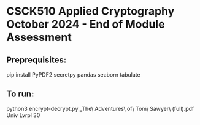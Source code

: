 # CSCK510 Applied Cryptography October 2024 - End of Module Assessment


## Preprequisites:

pip install PyPDF2 secretpy pandas seaborn tabulate

## To run:

python3 encrypt-decrypt.py _The\ Adventures\ of\ Tom\ Sawyer\ \(full\).pdf Univ Lvrpl 30